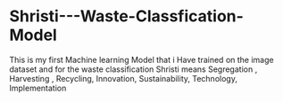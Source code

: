 # Shristi---Waste-Classfication-Model
This is my first Machine learning Model that i Have trained on the image dataset and for the waste classification Shristi means Segregation , Harvesting , Recycling, Innovation, Sustainability, Technology, Implementation
